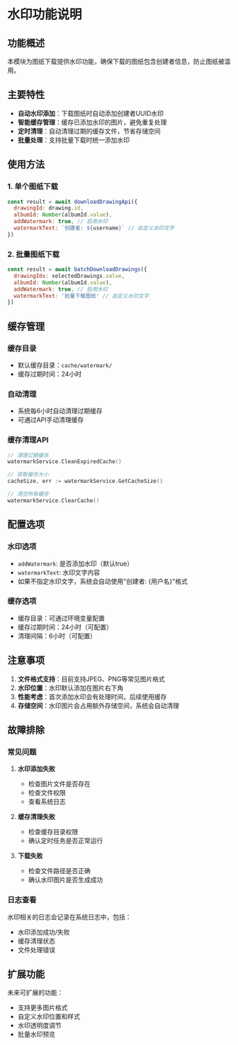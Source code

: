 # 水印功能说明

## 功能概述

本模块为图纸下载提供水印功能，确保下载的图纸包含创建者信息，防止图纸被滥用。

## 主要特性

- **自动水印添加**：下载图纸时自动添加创建者UUID水印
- **智能缓存管理**：缓存已添加水印的图片，避免重复处理
- **定时清理**：自动清理过期的缓存文件，节省存储空间
- **批量处理**：支持批量下载时统一添加水印

## 使用方法

### 1. 单个图纸下载

```javascript
const result = await downloadDrawingApi({
  drawingId: drawing.id,
  albumId: Number(albumId.value),
  addWatermark: true, // 启用水印
  watermarkText: `创建者: ${username}` // 自定义水印文字
})
```

### 2. 批量图纸下载

```javascript
const result = await batchDownloadDrawings({
  drawingIds: selectedDrawings.value,
  albumId: Number(albumId.value),
  addWatermark: true, // 启用水印
  watermarkText: '批量下载图纸' // 自定义水印文字
})
```

## 缓存管理

### 缓存目录
- 默认缓存目录：`cache/watermark/`
- 缓存过期时间：24小时

### 自动清理
- 系统每6小时自动清理过期缓存
- 可通过API手动清理缓存

### 缓存清理API
```go
// 清理过期缓存
watermarkService.CleanExpiredCache()

// 获取缓存大小
cacheSize, err := watermarkService.GetCacheSize()

// 清空所有缓存
watermarkService.ClearCache()
```

## 配置选项

### 水印选项
- `addWatermark`: 是否添加水印（默认true）
- `watermarkText`: 水印文字内容
- 如果不指定水印文字，系统会自动使用"创建者: {用户名}"格式

### 缓存选项
- 缓存目录：可通过环境变量配置
- 缓存过期时间：24小时（可配置）
- 清理间隔：6小时（可配置）

## 注意事项

1. **文件格式支持**：目前支持JPEG、PNG等常见图片格式
2. **水印位置**：水印默认添加在图片右下角
3. **性能考虑**：首次添加水印会有处理时间，后续使用缓存
4. **存储空间**：水印图片会占用额外存储空间，系统会自动清理

## 故障排除

### 常见问题

1. **水印添加失败**
   - 检查图片文件是否存在
   - 检查文件权限
   - 查看系统日志

2. **缓存清理失败**
   - 检查缓存目录权限
   - 确认定时任务是否正常运行

3. **下载失败**
   - 检查文件路径是否正确
   - 确认水印图片是否生成成功

### 日志查看

水印相关的日志会记录在系统日志中，包括：
- 水印添加成功/失败
- 缓存清理状态
- 文件处理错误

## 扩展功能

未来可扩展的功能：
- 支持更多图片格式
- 自定义水印位置和样式
- 水印透明度调节
- 批量水印预览
